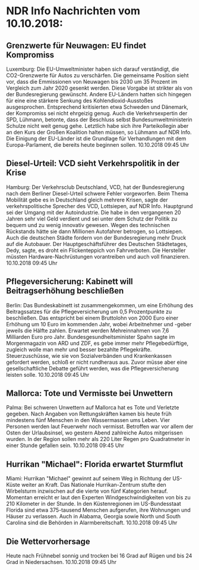 # NDR Info Nachrichten vom 10.10.2018:


## Grenzwerte für Neuwagen: EU findet Kompromiss
Luxemburg: Die EU-Umweltminister haben sich darauf verständigt, die CO2-Grenzwerte für Autos zu verschärfen. Die gemeinsame Position sieht vor, dass die Emmissionen von Neuwagen bis 2030 um 35 Prozent im Vergleich zum Jahr 2020 gesenkt werden. Diese Vorgabe ist strikter als von der Bundesregierung gewünscht. Andere EU-Ländern hatten sich hingegen für eine eine stärkere Senkung des Kohlendioxid-Ausstoßes ausgesprochen. Entsprechend kritisierten etwa Schweden und Dänemark, der Kompromiss sei nicht ehrgeizig genug. Auch die Verkehrsexpertin der SPD, Lühmann, betonte, dass der Beschluss selbst Bundesumweltministerin Schulze nicht weit genug gehe. Letztlich habe sich ihre Parteikollegin aber an den Kurs der Großen Koalition halten müssen, so Lühmann auf NDR Info. Die Einigung der EU-Länder ist die Grundlage für Verhandlungen mit dem Europa-Parlament, die bereits heute beginnen sollen. 10.10.2018 09:45 Uhr 

## Diesel-Urteil: VCD sieht Verkehrspolitik in der Krise
Hamburg: Der Verkehrsclub Deutschland, VCD, hat der Bundesregierung nach dem Berliner Diesel-Urteil schwere Fehler vorgeworfen. Beim Thema Mobilität gebe es in Deutschland gleich mehrere Krisen, sagte der verkehrspolitische Sprecher des VCD, Lottsiepen, auf NDR Info. Hauptgrund sei der Umgang mit der Autoindustrie. Die habe in den vergangenen 20 Jahren sehr viel Geld verdient und sei unter dem Schutz der Politik zu bequem und zu wenig innovativ gewesen. Wegen des technischen Rückstands hätte sie dann Millionen Autofahrer betrogen, so Lottsiepen. Auch die deutschen Städte fordern von der Bundesregierung mehr Druck auf die Autobauer. Der Hauptgeschäftsführer des Deutschen Städtetages, Dedy, sagte, es droht ein Flickenteppich von Fahrverboten. Die Hersteller müssten Hardware-Nachrüstungen vorantreiben und auch voll finanzieren. 10.10.2018 09:45 Uhr 

## Pflegeversicherung: Kabinett will Beitragserhöhung beschließen
Berlin: Das Bundeskabinett ist zusammengekommen, um eine Erhöhung des Beitragssatzes für die Pflegeversicherung um 0,5 Prozentpunkte zu beschließen. Das entspricht bei einem Bruttolohn von 2000 Euro einer Erhöhung um 10 Euro im kommenden Jahr, wobei Arbeitnehmer und -geber jeweils die Hälfte zahlen. Erwartet werden Mehreinnahmen von 7,6 Milliarden Euro pro Jahr. Bundesgesundheitsminister Spahn sagte im Morgenmagazin von ARD und ZDF, es gebe immer mehr Pflegebedürftige, zugleich wolle man mehr und besser bezahlte Pflegekräfte. Steuerzuschüsse, wie sie von Sozialverbänden und Krankenkassen gefordert werden, schloß er nicht rundheraus aus. Zuvor müsse aber eine gesellschaftliche Debatte geführt werden, was die Pflegeversicherung leisten solle. 10.10.2018 09:45 Uhr 

## Mallorca: Tote und Vermisste bei Unwettern
Palma: Bei schweren Unwettern auf Mallorca hat es Tote und Verletzte gegeben. Nach Angaben von Rettungskräften kamen bis heute früh mindestens fünf Menschen in den Wassermassen ums Leben. Vier Personen werden laut Feuerwehr noch vermisst. Betroffen war vor allem der Osten der Urlaubsinsel, wo gestern Abend zahlreiche Autos mitgerissen wurden. In der Region sollen mehr als 220 Liter Regen pro Quadratmeter in einer Stunde gefallen sein. 10.10.2018 09:45 Uhr 

## Hurrikan "Michael": Florida erwartet Sturmflut
Miami:	Hurrikan "Michael" gewinnt auf seinem Weg in Richtung der US-Küste weiter an Kraft. Das Nationale Hurrikan-Zentrum stufte den Wirbelsturm inzwischen auf die vierte von fünf Kategorien herauf. Momentan erreicht er laut den Experten Windgeschwindigkeiten von bis zu 210 Kilometer in der Stunde. In den Küstenregionen im US-Bundesstaat Florida sind etwa 375-tausend Menschen aufgerufen, ihre Wohnungen und Häuser zu verlassen. Auch in Alabama, Georgia sowie North und South Carolina sind die Behörden in Alarmbereitschaft. 10.10.2018 09:45 Uhr 

## Die Wettervorhersage
Heute nach Frühnebel sonnig und trocken bei 16 Grad auf Rügen und bis 24 Grad in Niedersachsen. 10.10.2018 09:45 Uhr 
